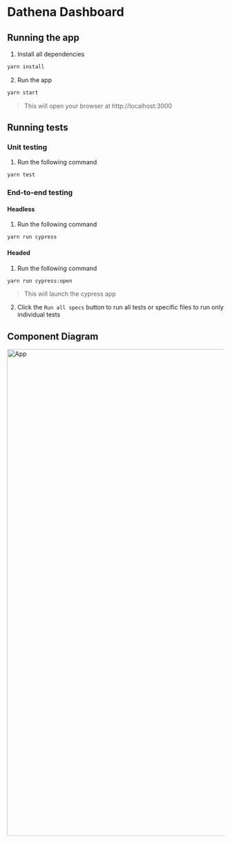 # Dathena Dashboard

## Running the app
1. Install all dependencies
```bash
yarn install
```
2. Run the app
```bash
yarn start
```
> This will open your browser at http://localhost:3000

## Running tests
### Unit testing
1. Run the following command
```bash
yarn test
```

### End-to-end testing
#### Headless
1. Run the following command
```bash
yarn run cypress
```
#### Headed
1. Run the following command
```bash
yarn run cypress:open
```
> This will launch the cypress app

2. Click the `Run all specs` button to run all tests or specific files to run only individual tests

## Component Diagram
<img width="1127" alt="App" src="https://user-images.githubusercontent.com/31163334/57458029-3a9b4200-72a3-11e9-92dc-d7c70c11ebf5.png">
